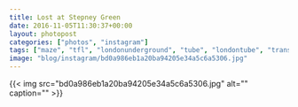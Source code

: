 ```yaml
---
title: Lost at Stepney Green
date: 2016-11-05T11:30:37+00:00
layout: photopost
categories: ["photos", "instagram"]
tags: ["maze", "tfl", "londonunderground", "tube", "londontube", "transport"]
image: "blog/instagram/bd0a986eb1a20ba94205e34a5c6a5306.jpg"
---
```


{{< img src="bd0a986eb1a20ba94205e34a5c6a5306.jpg" alt="" caption="" >}}



